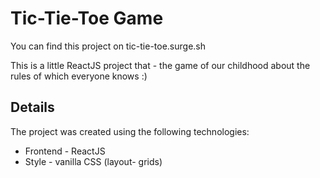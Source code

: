 # Tic-Tie-Toe Game

You can find this project on tic-tie-toe.surge.sh

This is a little ReactJS project that - the game of our childhood about the rules of which everyone knows :)
## [](https://github.com/tatiana-kahana/adopt-a-pet#details)Details
The project was created using the following technologies:
-   Frontend - ReactJS
-   Style - vanilla CSS (layout- grids)
